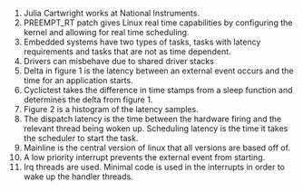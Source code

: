 1.	Julia Cartwright works at National Instruments.
2.	PREEMPT_RT patch gives Linux real time capabilities by configuring the kernel and allowing for real time scheduling.
3.	Embedded systems have two types of tasks, tasks with latency requirements and tasks that are not as time dependent.
4.	Drivers can misbehave due to shared driver stacks
5.	Delta in figure 1 is the latency between an external event occurs and the time for an application starts.
6.	Cyclictest takes the difference in time stamps from a sleep function and determines the delta from figure 1.
7.	Figure 2 is a histogram of the latency samples.
8.	The dispatch latency is the time between the hardware firing and the relevant thread being woken up. Scheduling latency is the time it takes the scheduler to start the task.
9.	Mainline is the central version of linux that all versions are based off of.
10.	 A low priority interrupt prevents the external event from starting.
11.	Irq threads are used.  Minimal code is used in the interrupts in order to wake up the handler threads.
